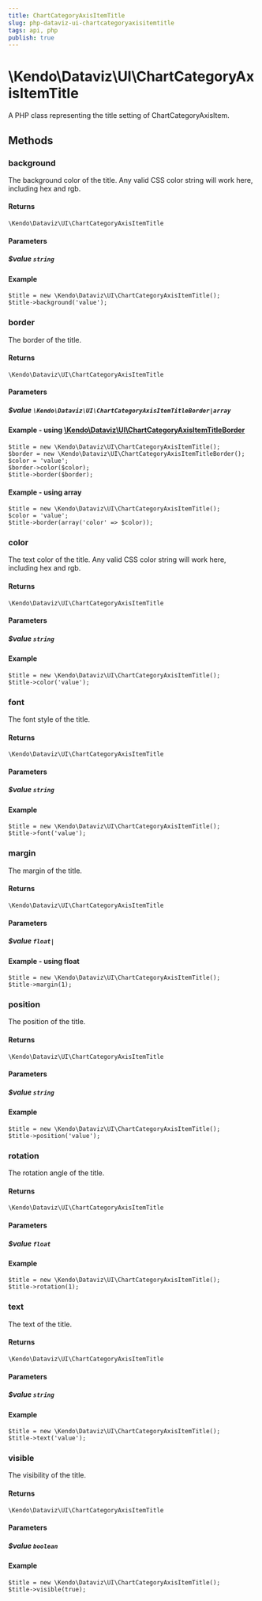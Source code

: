```yaml
---
title: ChartCategoryAxisItemTitle
slug: php-dataviz-ui-chartcategoryaxisitemtitle
tags: api, php
publish: true
---
```


# \Kendo\Dataviz\UI\ChartCategoryAxisItemTitle

A PHP class representing the title setting of ChartCategoryAxisItem.


## Methods

### background
The background color of the title. Any valid CSS color string will work here, including
hex and rgb.

#### Returns
`\Kendo\Dataviz\UI\ChartCategoryAxisItemTitle`

#### Parameters

##### $value `string`



#### Example 
    $title = new \Kendo\Dataviz\UI\ChartCategoryAxisItemTitle();
    $title->background('value');

### border

The border of the title.

#### Returns
`\Kendo\Dataviz\UI\ChartCategoryAxisItemTitle`

#### Parameters

##### $value `\Kendo\Dataviz\UI\ChartCategoryAxisItemTitleBorder|array`


#### Example - using [\Kendo\Dataviz\UI\ChartCategoryAxisItemTitleBorder](/api/wrappers/php/Kendo/Dataviz/UI/ChartCategoryAxisItemTitleBorder)

    $title = new \Kendo\Dataviz\UI\ChartCategoryAxisItemTitle();
    $border = new \Kendo\Dataviz\UI\ChartCategoryAxisItemTitleBorder();
    $color = 'value';
    $border->color($color);
    $title->border($border);

#### Example - using array

    $title = new \Kendo\Dataviz\UI\ChartCategoryAxisItemTitle();
    $color = 'value';
    $title->border(array('color' => $color));

### color
The text color of the title. Any valid CSS color string will work here, including hex and rgb.

#### Returns
`\Kendo\Dataviz\UI\ChartCategoryAxisItemTitle`

#### Parameters

##### $value `string`



#### Example 
    $title = new \Kendo\Dataviz\UI\ChartCategoryAxisItemTitle();
    $title->color('value');

### font
The font style of the title.

#### Returns
`\Kendo\Dataviz\UI\ChartCategoryAxisItemTitle`

#### Parameters

##### $value `string`



#### Example 
    $title = new \Kendo\Dataviz\UI\ChartCategoryAxisItemTitle();
    $title->font('value');

### margin
The margin of the title.

#### Returns
`\Kendo\Dataviz\UI\ChartCategoryAxisItemTitle`

#### Parameters

##### $value `float|`



#### Example  - using float
    $title = new \Kendo\Dataviz\UI\ChartCategoryAxisItemTitle();
    $title->margin(1);

### position
The position of the title.

#### Returns
`\Kendo\Dataviz\UI\ChartCategoryAxisItemTitle`

#### Parameters

##### $value `string`



#### Example 
    $title = new \Kendo\Dataviz\UI\ChartCategoryAxisItemTitle();
    $title->position('value');

### rotation
The rotation angle of the title.

#### Returns
`\Kendo\Dataviz\UI\ChartCategoryAxisItemTitle`

#### Parameters

##### $value `float`



#### Example 
    $title = new \Kendo\Dataviz\UI\ChartCategoryAxisItemTitle();
    $title->rotation(1);

### text
The text of the title.

#### Returns
`\Kendo\Dataviz\UI\ChartCategoryAxisItemTitle`

#### Parameters

##### $value `string`



#### Example 
    $title = new \Kendo\Dataviz\UI\ChartCategoryAxisItemTitle();
    $title->text('value');

### visible
The visibility of the title.

#### Returns
`\Kendo\Dataviz\UI\ChartCategoryAxisItemTitle`

#### Parameters

##### $value `boolean`



#### Example 
    $title = new \Kendo\Dataviz\UI\ChartCategoryAxisItemTitle();
    $title->visible(true);

